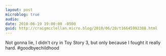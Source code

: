 ```yaml
---
layout: post
microblog: true
audio: 
date: 2010-06-19 19:00:00 -0500
guid: http://craigmcclellan.micro.blog/2010/06/20/t16645992388.html
---
```

Not gonna lie, I didn't cry in Toy Story 3, but only because I fought it really hard. #goodbyechildhood
